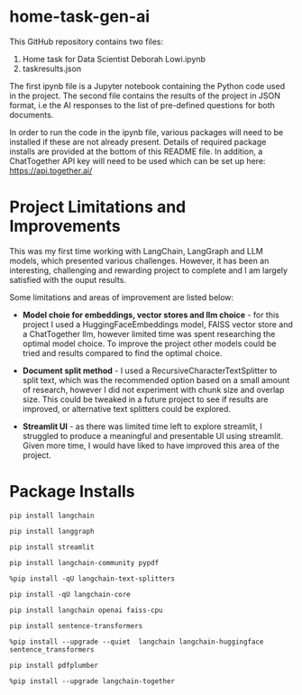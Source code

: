 # home-task-gen-ai

This GitHub repository contains two files:

1) Home task for Data Scientist Deborah Lowi.ipynb
2) taskresults.json

The first ipynb file is a Jupyter notebook containing the Python code used in the project. The second file contains the results of the project in JSON format, i.e the AI responses to the list of pre-defined questions for both documents.

In order to run the code in the ipynb file, various packages will need to be installed if these are not already present. Details of required package installs are provided at the bottom of this README file. In addition, a ChatTogether API key will need to be used which can be set up here: https://api.together.ai/

# Project Limitations and Improvements

This was my first time working with LangChain, LangGraph and LLM models, which presented various challenges. However, it has been an interesting, challenging and rewarding project to complete and I am largely satisfied with the ouput results.

Some limitations and areas of improvement are listed below:

- **Model choie for embeddings, vector stores and llm choice** - for this project I used a HuggingFaceEmbeddings model, FAISS vector store and a ChatTogether llm, however limited time was spent researching the optimal model choice. To improve the project other models could be tried and results compared to find the optimal choice.

- **Document split method** - I used a RecursiveCharacterTextSplitter to split text, which was the recommended option based on a small amount of research, however I did not experiment with chunk size and overlap size. This could be tweaked in a future project to see if results are improved, or alternative text splitters could be explored.

- **Streamlit UI** - as there was limited time left to explore streamlit, I struggled to produce a meaningful and presentable UI using streamlit. Given more time, I would have liked to have improved this area of the project.


# Package Installs

```
pip install langchain
```
```
pip install langgraph
```
```
pip install streamlit
```
```
pip install langchain-community pypdf
```
```
%pip install -qU langchain-text-splitters
```
```
pip install -qU langchain-core
```
```
pip install langchain openai faiss-cpu
```
```
pip install sentence-transformers
```
```
%pip install --upgrade --quiet  langchain langchain-huggingface sentence_transformers
```
```
pip install pdfplumber
```
```
%pip install --upgrade langchain-together
```
